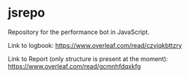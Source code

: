 # jsrepo

Repository for the performance bot in JavaScript.

Link to logbook:
https://www.overleaf.com/read/czvjqkbttzry

Link to Report (only structure is present at the moment):
https://www.overleaf.com/read/gcmnhfdqxkfg
